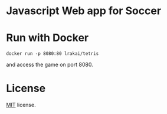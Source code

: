 Javascript Web app for Soccer 
=================


Run with Docker
===============

`docker run -p 8080:80 lrakai/tetris`

and access the game on port 8080.

License
=======

[MIT](http://en.wikipedia.org/wiki/MIT_License) license.


